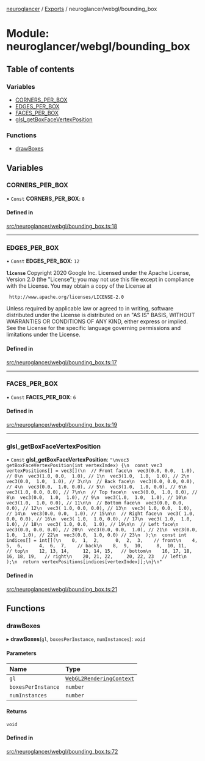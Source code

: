 [neuroglancer](../README.md) / [Exports](../modules.md) / neuroglancer/webgl/bounding\_box

# Module: neuroglancer/webgl/bounding\_box

## Table of contents

### Variables

- [CORNERS\_PER\_BOX](neuroglancer_webgl_bounding_box.md#corners_per_box)
- [EDGES\_PER\_BOX](neuroglancer_webgl_bounding_box.md#edges_per_box)
- [FACES\_PER\_BOX](neuroglancer_webgl_bounding_box.md#faces_per_box)
- [glsl\_getBoxFaceVertexPosition](neuroglancer_webgl_bounding_box.md#glsl_getboxfacevertexposition)

### Functions

- [drawBoxes](neuroglancer_webgl_bounding_box.md#drawboxes)

## Variables

### CORNERS\_PER\_BOX

• `Const` **CORNERS\_PER\_BOX**: ``8``

#### Defined in

[src/neuroglancer/webgl/bounding_box.ts:18](https://github.com/ActiveBrainAtlas2/neuroglancer/blob/034b457d/src/neuroglancer/webgl/bounding_box.ts#L18)

___

### EDGES\_PER\_BOX

• `Const` **EDGES\_PER\_BOX**: ``12``

**`license`**
Copyright 2020 Google Inc.
Licensed under the Apache License, Version 2.0 (the "License");
you may not use this file except in compliance with the License.
You may obtain a copy of the License at

     http://www.apache.org/licenses/LICENSE-2.0

Unless required by applicable law or agreed to in writing, software
distributed under the License is distributed on an "AS IS" BASIS,
WITHOUT WARRANTIES OR CONDITIONS OF ANY KIND, either express or implied.
See the License for the specific language governing permissions and
limitations under the License.

#### Defined in

[src/neuroglancer/webgl/bounding_box.ts:17](https://github.com/ActiveBrainAtlas2/neuroglancer/blob/034b457d/src/neuroglancer/webgl/bounding_box.ts#L17)

___

### FACES\_PER\_BOX

• `Const` **FACES\_PER\_BOX**: ``6``

#### Defined in

[src/neuroglancer/webgl/bounding_box.ts:19](https://github.com/ActiveBrainAtlas2/neuroglancer/blob/034b457d/src/neuroglancer/webgl/bounding_box.ts#L19)

___

### glsl\_getBoxFaceVertexPosition

• `Const` **glsl\_getBoxFaceVertexPosition**: ``"\nvec3 getBoxFaceVertexPosition(int vertexIndex) {\n  const vec3 vertexPositions[] = vec3[](\n  // Front face\n  vec3(0.0, 0.0,  1.0), // 0\n  vec3(1.0, 0.0,  1.0), // 1\n  vec3(1.0,  1.0,  1.0), // 2\n  vec3(0.0,  1.0,  1.0), // 3\n\n  // Back face\n  vec3(0.0, 0.0, 0.0), // 4\n  vec3(0.0,  1.0, 0.0), // 5\n  vec3(1.0,  1.0, 0.0), // 6\n  vec3(1.0, 0.0, 0.0), // 7\n\n  // Top face\n  vec3(0.0,  1.0, 0.0), // 8\n  vec3(0.0,  1.0,  1.0), // 9\n  vec3(1.0,  1.0,  1.0), // 10\n  vec3(1.0,  1.0, 0.0), // 11\n\n  // Bottom face\n  vec3(0.0, 0.0, 0.0), // 12\n  vec3( 1.0, 0.0, 0.0), // 13\n  vec3( 1.0, 0.0,  1.0), // 14\n  vec3(0.0, 0.0,  1.0), // 15\n\n  // Right face\n  vec3( 1.0, 0.0, 0.0), // 16\n  vec3( 1.0,  1.0, 0.0), // 17\n  vec3( 1.0,  1.0,  1.0), // 18\n  vec3( 1.0, 0.0,  1.0), // 19\n\n  // Left face\n  vec3(0.0, 0.0, 0.0), // 20\n  vec3(0.0, 0.0,  1.0), // 21\n  vec3(0.0,  1.0,  1.0), // 22\n  vec3(0.0,  1.0, 0.0) // 23\n  );\n  const int indices[] = int[](\n    0,  1,  2,      0,  2,  3,    // front\n    4,  5,  6,      4,  6,  7,    // back\n    8,  9,  10,     8,  10, 11,   // top\n    12, 13, 14,     12, 14, 15,   // bottom\n    16, 17, 18,     16, 18, 19,   // right\n    20, 21, 22,     20, 22, 23   // left\n  );\n  return vertexPositions[indices[vertexIndex]];\n}\n"``

#### Defined in

[src/neuroglancer/webgl/bounding_box.ts:21](https://github.com/ActiveBrainAtlas2/neuroglancer/blob/034b457d/src/neuroglancer/webgl/bounding_box.ts#L21)

## Functions

### drawBoxes

▸ **drawBoxes**(`gl`, `boxesPerInstance`, `numInstances`): `void`

#### Parameters

| Name | Type |
| :------ | :------ |
| `gl` | [`WebGL2RenderingContext`](main_module._internal_.md#webgl2renderingcontext) |
| `boxesPerInstance` | `number` |
| `numInstances` | `number` |

#### Returns

`void`

#### Defined in

[src/neuroglancer/webgl/bounding_box.ts:72](https://github.com/ActiveBrainAtlas2/neuroglancer/blob/034b457d/src/neuroglancer/webgl/bounding_box.ts#L72)
